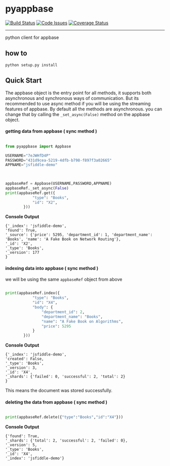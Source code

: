 # pyappbase

[![Build Status](https://travis-ci.org/girishramnani/pyappbase.svg?branch=master)](https://travis-ci.org/girishramnani/pyappbase) [![Code Issues](https://www.quantifiedcode.com/api/v1/project/4b0e4fcebe10488b941d7c6719ad2f7c/badge.svg)](https://www.quantifiedcode.com/app/project/4b0e4fcebe10488b941d7c6719ad2f7c) [![Coverage Status](https://coveralls.io/repos/github/girishramnani/pyappbase/badge.svg?branch=master)](https://coveralls.io/github/girishramnani/pyappbase?branch=master)
<hr/>
python client for appbase

## how to 

```
python setup.py install
```
## Quick Start

The appbase object is the entry point for all methods, it supports both asynchronous and synchronous ways of communication. But its recommended to use async method if you will be using the streaming features of appbase. By default all the methods are asynchronous. you can change that by calling the `_set_async(False)` method on the appbase object.
 

#### getting data from appbase ( sync method ) 

```python

from pyappbase import Appbase

USERNAME="7eJWHfD4P"
PASSWORD="431d9cea-5219-4dfb-b798-f897f3a02665"
APPNAME="jsfiddle-demo"

  
  
appbaseRef = Appbase(USERNAME,PASSWORD,APPNAME)
appbaseRef._set_async(False)
print(appbaseRef.get({
            "type": "Books",
            "id": "X2",
        }))


```

**Console Output**

```
{'_index': 'jsfiddle-demo',
'found': True, 
'_source': {'price': 5295, 'department_id': 1, 'department_name': 'Books', 'name': 'A Fake Book on Network Routing'},
'_id': 'X2', 
'_type': 'Books',
'_version': 177
}
```

#### indexing data into appbase ( sync method )

we will be using the same `appbaseRef` object from above

```python

print(appbaseRef.index({
            "type": "Books",
            "id": "X4",
            "body": {
                "department_id": 2,
                "department_name": "Books",
                "name": "A Fake Book on Algorithms",
                "price": 5295
            }
        }))

```

**Console Output**

```
{'_index': 'jsfiddle-demo',
'created': False,
'_type': 'Books', 
'_version': 3,
'_id': 'X4',
'_shards': {'failed': 0, 'successful': 2, 'total': 2}
}
```
This means the document was stored successfully.

#### deleting the data from appbase ( sync method )

```python

print(appbaseRef.delete({"type":"Books","id":"X4"}))

```

**Console Output**

```
{'found': True, 
'_shards': {'total': 2, 'successful': 2, 'failed': 0}, 
'_version': 5, 
'_type': 'Books',
'_id': 'X4',
'_index': 'jsfiddle-demo'}
```



